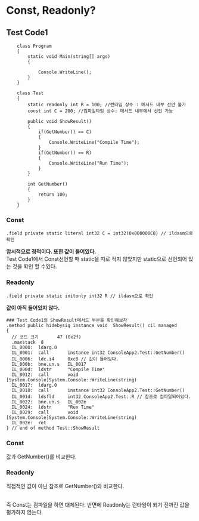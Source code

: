# Const, Readonly?
## Test Code1
```
    class Program
    {
        static void Main(string[] args)
        {

            Console.WriteLine();
        }
    }

    class Test
    {
        static readonly int R = 100; //런타임 상수 : 메서드 내부 선언 불가
        const int C = 200; //컴파일타임 상수: 메서드 내부에서 선언 가능

        public void ShowResult()
        {
            if(GetNumber() == C)
            {
                Console.WriteLine("Compile Time");
            }
            if(GetNumber() == R)
            {
                Console.WriteLine("Run Time");
            }
        }

        int GetNumber()
        {
            return 100;
        }
    }
```
### Const  
```
.field private static literal int32 C = int32(0x000000C8) // ildasm으로 확인
```
**암시적으로 정적이다. 또한 값이 들어있다.**  
Test Code1에서 Const선언할 때 static을 따로 적지 않았지만 static으로 선언되어 있는 것을 확인 할 수있다.
### Readonly
```
.field private static initonly int32 R // ildasm으로 확인
```
**값이 아직 들어있지 않다.**
```
### Test Code1의 ShowResult메서드 부분을 확인해보자
.method public hidebysig instance void  ShowResult() cil managed
{
  // 코드 크기       47 (0x2f)
  .maxstack  8
  IL_0000:  ldarg.0
  IL_0001:  call       instance int32 ConsoleApp2.Test::GetNumber()
  IL_0006:  ldc.i4     0xc8 // 값이 들어있다.
  IL_000b:  bne.un.s   IL_0017
  IL_000d:  ldstr      "Compile Time"
  IL_0012:  call       void [System.Console]System.Console::WriteLine(string)
  IL_0017:  ldarg.0
  IL_0018:  call       instance int32 ConsoleApp2.Test::GetNumber()
  IL_001d:  ldsfld     int32 ConsoleApp2.Test::R // 참조로 컴파일되어있다.
  IL_0022:  bne.un.s   IL_002e
  IL_0024:  ldstr      "Run Time"
  IL_0029:  call       void [System.Console]System.Console::WriteLine(string)
  IL_002e:  ret
} // end of method Test::ShowResult
```
### Const  
값과 GetNumber()를 비교한다.  
### Readonly  
직접적인 값이 아닌 참조로 GetNumber()와 비교한다.
## 
즉 Const는 컴파일을 하면 대체된다. 반면에 Readonly는 런타임이 되기 전까진 값을 평가하지 않는다.
